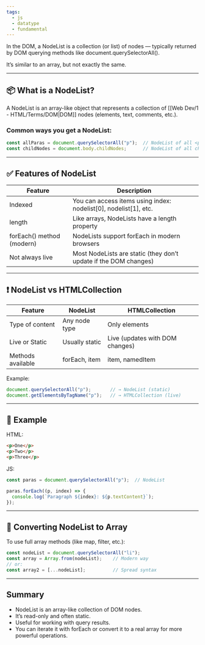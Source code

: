 ```yaml
---
tags:
  - js
  - datatype
  - fundamental
---
```


In the DOM, a NodeList is a collection (or list) of nodes — typically returned by DOM querying methods like document.querySelectorAll().

It’s similar to an array, but not exactly the same.

---

## **📦 What is a NodeList?**

A NodeList is an array-like object that represents a collection of [[Web Dev/1 - HTML/Terms/DOM|DOM]] nodes (elements, text, comments, etc.).

### **Common ways you get a NodeList:**

```js
const allParas = document.querySelectorAll("p");  // NodeList of all <p> elements
const childNodes = document.body.childNodes;      // NodeList of all child nodes of <body>
```

---

## **✅ Features of NodeList**

|**Feature**|**Description**|
|---|---|
|Indexed|You can access items using index: nodelist[0], nodelist[1], etc.|
|length|Like arrays, NodeLists have a length property|
|forEach() method (modern)|NodeLists support forEach in modern browsers|
|Not always live|Most NodeLists are static (they don’t update if the DOM changes)|

---

## **❗ NodeList vs HTMLCollection**

|**Feature**|**NodeList**|**HTMLCollection**|
|---|---|---|
|Type of content|Any node type|Only elements|
|Live or Static|Usually static|Live (updates with DOM changes)|
|Methods available|forEach, item|item, namedItem|

Example:

```js
document.querySelectorAll("p");       // → NodeList (static)
document.getElementsByTagName("p");   // → HTMLCollection (live)
```

---

## **🧪 Example**

HTML:

```html
<p>One</p>
<p>Two</p>
<p>Three</p>
```

JS:

```js
const paras = document.querySelectorAll("p");  // NodeList

paras.forEach((p, index) => {
  console.log(`Paragraph ${index}: ${p.textContent}`);
});
```

---

## **📍 Converting NodeList to Array**

To use full array methods (like map, filter, etc.):

```js
const nodeList = document.querySelectorAll("li");
const array = Array.from(nodeList);    // Modern way
// or:
const array2 = [...nodeList];          // Spread syntax
```

---

## **Summary**

- NodeList is an array-like collection of DOM nodes.
- It’s read-only and often static.
- Useful for working with query results.
- You can iterate it with forEach or convert it to a real array for more powerful operations.
